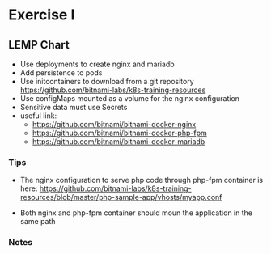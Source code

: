 ﻿# Exercise I

## LEMP Chart

- Use deployments to create nginx and mariadb
- Add persistence to pods
- Use initcontainers to download from a git repository https://github.com/bitnami-labs/k8s-training-resources
- Use configMaps mounted as a volume for the nginx configuration
- Sensitive data must use Secrets
- useful link:
  - https://github.com/bitnami/bitnami-docker-nginx
  - https://github.com/bitnami/bitnami-docker-php-fpm
  - https://github.com/bitnami/bitnami-docker-mariadb

### Tips
- The nginx configuration to serve php code through php-fpm container is here: https://github.com/bitnami-labs/k8s-training-resources/blob/master/php-sample-app/vhosts/myapp.conf

- Both nginx and php-fpm container should moun the application in the same path


### Notes

